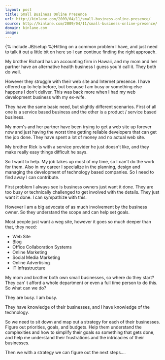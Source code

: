 ```yaml
---
layout: post
title: Small Business Online Presence
url: http://kinlane.com/2009/04/11/small-business-online-presence/
source: http://kinlane.com/2009/04/11/small-business-online-presence/
domain: kinlane.com
image: 
---
```

{% include JB/setup %}Hitting on a common problem I have, and just need to talk it out a little bit on here so I can continue finding the right approach.<p></p>
My brother Richard has an accounting firm in Hawaii, and my mom and her partner have an alternative health business I guess you'd call it. They both do well.<p></p>
However they struggle with their web site and Internet presence. I have offered up to help before, but because I am busy or something else happens I don't deliver. This was back more when I had my web development business with my ex-wife.<p></p>
They have the same basic need, but slightly different scenarios. First of all one is a service based business and the other is a product / service based business.<p></p>
My mom's and her partner have been trying to get a web site up forever now and just having the worst time getting reliable developers that can get the job done. They have spent a lot of money and no actual web site.<p></p>
My brother Rick is with a service provider he just doesn't like, and they make really easy things difficult he says.<p></p>
So I want to help. My job takes up most of my time, so I can't do the work for them. Also in my career I specialize in the planning, design and managing the development of technology based companies. So I need to find away I can contribute.<p></p>
First problem I always see is business owners just want it done. They are too busy or technically challenged to get involved with the details. They just want it done. I can sympathize with this.<p></p>
However I am a big advocate of as much involvement by the business owner. So they understand the scope and can help set goals.<p></p>
Most people just want a weg site, however it goes so much deeper than that, they need:
<ul class="mainlist">
	<li>Web Site</li>
	<li>Blog</li>
	<li>Office Collaboration Systems</li>
	<li>Online Marketing</li>
	<li>Social Media Marketing</li>
	<li>Online Advertising</li>
	<li>IT Infrastructure</li>
</ul>
My mom and brother both own small businesses, so where do they start? They can' t afford a whole department or even a full time person to do this. So what can we do?<p></p>
They are busy. I am busy.<p></p>
They have knowledge of their businesses, and I have knowledge of the technology.<p></p>
So we need to sit down and map out a strategy for each of their businesses. Figure out priorities, goals, and budgets. Help them understand the complexities and how to simplify their goals so something that gets done, and help me understand their frustrations and the intricacies of their businesses.<p></p>
Then we with a strategy we can figure out the next steps....

